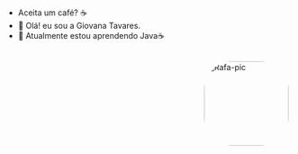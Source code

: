 - Aceita um café? ☕
- 👋 Olá! eu sou a Giovana Tavares.
- 🌱 Atualmente estou aprendendo Java☕


</div>
<div style="display: inline_block"><br>

  <img align="right" alt="Rafa-pic" height="150" style="border-radius:50px;" src="https://media.discordapp.net/attachments/639956127056134178/890373478988013628/Publicacoes_Instagram_1_1.png?width=676&height=676">
</div>
  
  ##
 
<div> 
 
</div>
